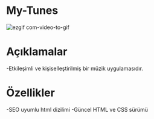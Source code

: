 # My-Tunes
![ezgif com-video-to-gif](https://github.com/rumeysabaysal/My-Tunes/assets/147662934/2fb7e071-35e0-42d0-bc30-51b8a52466f9)

# Açıklamalar
-Etkileşimli ve kişiselleştirilmiş bir müzik uygulamasıdır.

# Özellikler
-SEO uyumlu html dizilimi
-Güncel HTML ve CSS sürümü
